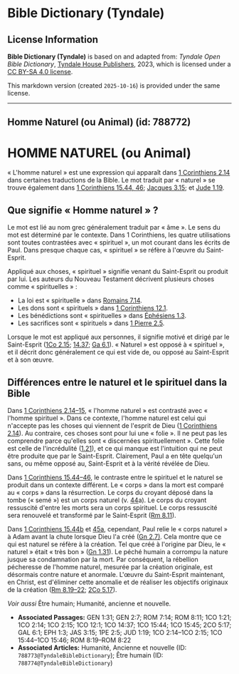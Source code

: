 # Bible Dictionary (Tyndale)

## License Information

**Bible Dictionary (Tyndale)** is based on and adapted from: _Tyndale Open Bible Dictionary_, [Tyndale House Publishers](https://tyndaleopenresources.com/), 2023, which is licensed under a [CC BY-SA 4.0 license](https://creativecommons.org/licenses/by-sa/4.0/legalcode.en).

This markdown version (created `2025-10-16`) is provided under the same license.



--------------------------------

## Homme Naturel (ou Animal) (id: 788772)

HOMME NATUREL (ou Animal)
=========================

« L'homme naturel » est une expression qui apparaît dans [1 Corinthiens 2\.14](https://ref.ly/1Cor2:14) dans certaines traductions de la Bible. Le mot traduit par « naturel » se trouve également dans [1 Corinthiens 15\.44, 46](https://ref.ly/1Cor15:44); [Jacques 3\.15](https://ref.ly/Jas3:15); et [Jude 1\.19](https://ref.ly/Jude1:19).

Que signifie « Homme naturel » ?
--------------------------------

Le mot est lié au nom grec généralement traduit par « âme ». Le sens du mot est déterminé par le contexte. Dans 1 Corinthiens, les quatre utilisations sont toutes contrastées avec « spirituel », un mot courant dans les écrits de Paul. Dans presque chaque cas, « spirituel » se réfère à l'œuvre du Saint\-Esprit.

Appliqué aux choses, « spirituel » signifie venant du Saint\-Esprit ou produit par lui. Les auteurs du Nouveau Testament décrivent plusieurs choses comme « spirituelles » :

* La loi est « spirituelle » dans [Romains 7\.14](https://ref.ly/Rom7:14).
* Les dons sont « spirituels » dans [1 Corinthiens 12\.1](https://ref.ly/1Cor12:1).
* Les bénédictions sont « spirituelles » dans [Éphésiens 1\.3](https://ref.ly/Eph1:3).
* Les sacrifices sont « spirituels » dans [1 Pierre 2\.5](https://ref.ly/1Pet2:5).

Lorsque le mot est appliqué aux personnes, il signifie motivé et dirigé par le Saint\-Esprit ([1Co 2\.15](https://ref.ly/1Cor2:15); [14\.37](https://ref.ly/1Cor14:37); [Ga 6\.1](https://ref.ly/Gal6:1)). « Naturel » est opposé à « spirituel », et il décrit donc généralement ce qui est vide de, ou opposé au Saint\-Esprit et à son œuvre.

Différences entre le naturel et le spirituel dans la Bible
----------------------------------------------------------

Dans [1 Corinthiens 2\.14–15](https://ref.ly/1Cor2:14-1Cor2:15), « l'homme naturel » est contrasté avec « l'homme spirituel ». Dans ce contexte, l'homme naturel est celui qui n'accepte pas les choses qui viennent de l'esprit de Dieu ([1 Corinthiens 2\.14](https://ref.ly/1Cor2:14)). Au contraire, ces choses sont pour lui une « folie ». Il ne peut pas les comprendre parce qu'elles sont « discernées spirituellement ». Cette folie est celle de l'incrédulité ([1\.21](https://ref.ly/1Cor1:21)), et ce qui manque est l'intuition qui ne peut être produite que par le Saint\-Esprit. Clairement, Paul a en tête quelqu'un sans, ou même opposé au, Saint\-Esprit et à la vérité révélée de Dieu.

Dans [1 Corinthiens 15\.44–46](https://ref.ly/1Cor15:44-1Cor15:46), le contraste entre le spirituel et le naturel se produit dans un contexte différent. Le « corps » dans la mort est comparé au « corps » dans la résurrection. Le corps du croyant déposé dans la tombe (« semé ») est un corps naturel (v. [44](https://ref.ly/1Cor15:44)a). Le corps du croyant ressuscité d'entre les morts sera un corps spirituel. Le corps ressuscité sera renouvelé et transformé par le Saint\-Esprit ([Rm 8\.11](https://ref.ly/Rom8:11)).

Dans [1 Corinthiens 15\.44b](https://ref.ly/1Cor15:44) et [45a](https://ref.ly/1Cor15:45), cependant, Paul relie le « corps naturel » à Adam avant la chute lorsque Dieu l'a créé ([Gn 2\.7\)](https://ref.ly/Gen2:7). Cela montre que ce qui est naturel se réfère à la création. Tel que créé à l'origine par Dieu, le « naturel » était « très bon » ([Gn 1\.31](https://ref.ly/Gen1:31)). Le péché humain a corrompu la nature jusque sa condamnation par la mort. Par conséquent, la rébellion pécheresse de l'homme naturel, mesurée par la création originale, est désormais contre nature et anormale. L'œuvre du Saint\-Esprit maintenant, en Christ, est d'éliminer cette anomalie et de réaliser les objectifs originaux de la création ([Rm 8\.19](https://ref.ly/Rom8:19-Rom8:22)[–](https://ref.ly/1Cor15:44-1Cor15:46)[22](https://ref.ly/Rom8:19-Rom8:22); [2Co 5\.17](https://ref.ly/2Cor5:17)).

*Voir aussi* Être humain; Humanité, ancienne et nouvelle.

* **Associated Passages:** GEN 1:31; GEN 2:7; ROM 7:14; ROM 8:11; 1CO 1:21; 1CO 2:14; 1CO 2:15; 1CO 12:1; 1CO 14:37; 1CO 15:44; 1CO 15:45; 2CO 5:17; GAL 6:1; EPH 1:3; JAS 3:15; 1PE 2:5; JUD 1:19; 1CO 2:14–1CO 2:15; 1CO 15:44–1CO 15:46; ROM 8:19–ROM 8:22
* **Associated Articles:** Humanité, Ancienne et nouvelle (ID: `788773@TyndaleBibleDictionary`); Être humain (ID: `788774@TyndaleBibleDictionary`)

